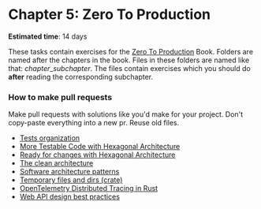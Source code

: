 Chapter 5: Zero To Production
================= 

__Estimated time__: 14 days

These tasks contain exercises for the [Zero To Production](https://www.zero2prod.com/index.html) Book. Folders are named after the chapters in the book. Files in these folders are named like that: *chapter*_*subchapter*. The files contain exercises which you should do **after** reading the corresponding subchapter.

### How to make pull requests

Make pull requests with solutions like you'd make for your project. Don't copy-paste everything into a new pr. Reuse old files.

- [Tests organization](https://doc.rust-lang.org/book/ch11-03-test-organization.html)
- [More Testable Code with Hexagonal Architecture](https://m.youtube.com/watch?v=ujb_O6myknY)
- [Ready for changes with Hexagonal Architecture](https://netflixtechblog.com/ready-for-changes-with-hexagonal-architecture-b315ec967749)
- [The clean architecture](https://blog.cleancoder.com/uncle-bob/2012/08/13/the-clean-architecture.html)
- [Software architecture patterns](https://www.oreilly.com/library/view/software-architecture-patterns/9781491971437/ch01.html)
- [Temporary files and dirs (crate)](https://docs.rs/tempfile/latest/tempfile/)
- [OpenTelemetry Distributed Tracing in Rust](https://www.aspecto.io/blog/distributed-tracing-with-opentelemetry-rust)
- [Web API design best practices](https://learn.microsoft.com/en-us/azure/architecture/best-practices/api-design)

